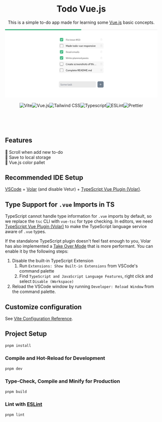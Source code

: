 <div align="center">

# Todo Vue.js

This is a simple to-do app made for learning some [Vue.js](https://vuejs.org/) basic concepts.

![](./screenshot.png)
    
![Vite](https://img.shields.io/badge/Vite-646CFF?&style=for-the-badge&logo=vite&logoColor=fff)![Vue.js](https://img.shields.io/badge/Vue.js-4FC08D?&style=for-the-badge&logo=vue.js&logoColor=fff)![Tailwind CSS](https://img.shields.io/badge/Tailwindcss-06B6D4?&style=for-the-badge&logo=tailwindcss&logoColor=fff)![Typescript](https://img.shields.io/badge/Typescript-007acc?&style=for-the-badge&logo=Typescript&logoColor=fff)![ESLint](https://img.shields.io/badge/ESLint-4B32C3?&style=for-the-badge&logo=ESLint)![Prettier](https://img.shields.io/badge/Prettier-F7B93E?&style=for-the-badge&logo=Prettier&logoColor=000)

</div>

<br>
<br>
<br>


## Features

🌟 Scroll when add new to-do <br>
🌟 Save to local storage <br>
🌟 Vue.js color pallet <br>

## Recommended IDE Setup

[VSCode](https://code.visualstudio.com/) + [Volar](https://marketplace.visualstudio.com/items?itemName=Vue.volar) (and disable Vetur) + [TypeScript Vue Plugin (Volar)](https://marketplace.visualstudio.com/items?itemName=Vue.vscode-typescript-vue-plugin).

## Type Support for `.vue` Imports in TS

TypeScript cannot handle type information for `.vue` imports by default, so we replace the `tsc` CLI with `vue-tsc` for type checking. In editors, we need [TypeScript Vue Plugin (Volar)](https://marketplace.visualstudio.com/items?itemName=Vue.vscode-typescript-vue-plugin) to make the TypeScript language service aware of `.vue` types.

If the standalone TypeScript plugin doesn't feel fast enough to you, Volar has also implemented a [Take Over Mode](https://github.com/johnsoncodehk/volar/discussions/471#discussioncomment-1361669) that is more performant. You can enable it by the following steps:

1. Disable the built-in TypeScript Extension
    1) Run `Extensions: Show Built-in Extensions` from VSCode's command palette
    2) Find `TypeScript and JavaScript Language Features`, right click and select `Disable (Workspace)`
2. Reload the VSCode window by running `Developer: Reload Window` from the command palette.

## Customize configuration

See [Vite Configuration Reference](https://vitejs.dev/config/).

## Project Setup

```sh
pnpm install
```

### Compile and Hot-Reload for Development

```sh
pnpm dev
```

### Type-Check, Compile and Minify for Production

```sh
pnpm build
```

### Lint with [ESLint](https://eslint.org/)

```sh
pnpm lint
```
